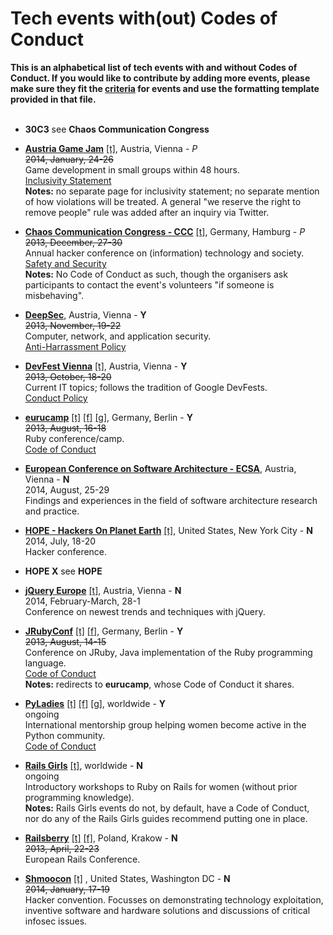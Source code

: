 # Tech events with(out) Codes of Conduct
**This is an alphabetical list of tech events with and without Codes of Conduct. If you would like to contribute by adding more events, please make sure they fit the [criteria](https://github.com/kerstin/ALLtheCodeOfConducts/blob/master/criteria.md) for events and use the formatting template provided in that file.**
<br>
<br>


* **30C3** see **Chaos Communication Congress**

* **[Austria Game Jam](http://austriagamejam.org/)** [[t]](https://twitter.com/austriagamejam), Austria, Vienna - *P*<br>
~~2014, January, 24-26~~<br>
Game development in small groups within 48 hours.<br>
[Inclusivity Statement](http://austriagamejam.org/faq#harassment)<br>
**Notes:** no separate page for inclusivity statement; no separate mention of how violations will be treated. A general "we reserve the right to remove people" rule was added after an inquiry via Twitter.

* **[Chaos Communication Congress - CCC](https://events.ccc.de/congress/2013/wiki/Main_Page)** [[t]](https://twitter.com/ccc), Germany, Hamburg - *P*<br>
~~2013, December, 27-30~~<br>
Annual hacker conference on (information) technology and society.<br>
[Safety and Security](https://events.ccc.de/congress/2013/wiki/Static:Safety_and_Security)<br>
**Notes:** No Code of Conduct as such, though the organisers ask participants to contact the event's volunteers "if someone is misbehaving".

* **[DeepSec](http://deepsec.net/)**, Austria, Vienna - **Y**<br>
~~2013, November, 19-22<br>~~
Computer, network, and application security.<br>
[Anti-Harrassment Policy](https://deepsec.net/ahpolicy.html)

* **[DevFest Vienna](http://www.devfest.at/)** [[t]](https://twitter.com/DevFestVienna), Austria, Vienna - **Y**<br>
~~2013, October, 18-20~~<br>
Current IT topics; follows the tradition of Google DevFests.<br>
[Conduct Policy](http://www.devfest.at/policy)

* **[eurucamp](http://eurucamp.org)** [[t]](https://twitter.com/eurucamp) [[f]](https://www.facebook.com/eurucamp) [[g]](https://plus.google.com/114984140580239329274), Germany, Berlin - **Y**<br>
~~2013, August, 16-18~~<br>
Ruby conference/camp.<br>
[Code of Conduct](http://2013.eurucamp.org/policies)<br>

* **[European Conference on Software Architecture - ECSA](http://ecsa2014.cs.univie.ac.at/
)**, Austria, Vienna - **N**<br>
2014, August, 25-29<br>
Findings and experiences in the field of software architecture research and practice.<br>

* **[HOPE - Hackers On Planet Earth](http://hope.net/)** [[t]](http://twitter.com/hopex), United States, New York City - **N**<br>
2014, July, 18-20<br>
Hacker conference.<br>

* **HOPE X** see **HOPE**

* **[jQuery Europe](http://www.gentics.com/jquery-eu-2014/page/2014/eu.html)** [[t]](https://www.twitter.com/jqueryeurope), Austria, Vienna - **N**<br>
2014, February-March, 28-1<br>
Conference on newest trends and techniques with jQuery.<br>

* **[JRubyConf](http://jrubyconf.eu)** [[t]](https://twitter.com/jrubyconfeu) [[f]](https://www.facebook.com/jrubyconfeu), Germany, Berlin - **Y**<br>
~~2013, August, 14-15~~<br>
Conference on JRuby, Java implementation of the Ruby programming language.<br>
[Code of Conduct](http://2013.eurucamp.org/policies)<br>
**Notes:** redirects to **eurucamp**, whose Code of Conduct it shares.

* **[PyLadies](http://www.pyladies.com/)** [[t]](https://twitter.com/pyladies) [[f]](https://www.facebook.com/pyladies) [[g]](https://plus.google.com/communities/108807002736066163985), worldwide - **Y**<br>
ongoing<br>
International mentorship group helping women become active in the Python community.<br>
[Code of Conduct](http://www.pyladies.com/CodeOfConduct/)<br>

* **[Rails Girls](http://railsgirls.com/)** [[t]](https://twitter.com/railsgirls), worldwide - **N**<br>
ongoing<br>
Introductory workshops to Ruby on Rails for women (without prior programming knowledge).<br>
**Notes:** Rails Girls events do not, by default, have a Code of Conduct, nor do any of the Rails Girls guides recommend putting one in place.

* **[Railsberry](http://www.railsberry.com/)** [[t]](http://twitter.com/railsberry) [[f]](http://facebook.com/railsberry), Poland, Krakow - **N**<br>
~~2013, April, 22-23~~<br>
European Rails Conference.<br>

* **[Shmoocon](http://www.shmoocon.org/)** [[t]](https://twitter.com/shmoocon) , United States, Washington DC - **N**<br>
~~2014, January, 17-19~~<br>
Hacker convention. Focusses on demonstrating technology exploitation, inventive software and hardware solutions and discussions of critical infosec issues.<br>
